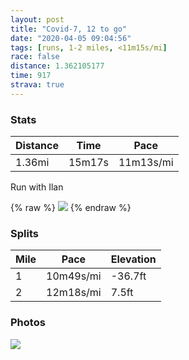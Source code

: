 ```yaml
---
layout: post
title: "Covid-7, 12 to go"
date: "2020-04-05 09:04:56"
tags: [runs, 1-2 miles, <11m15s/mi]
race: false
distance: 1.362105177
time: 917
strava: true
---
```


### Stats

| Distance | Time | Pace |
|----------|------|------|
|1.36mi|15m17s|11m13s/mi|

Run with Ilan

{% raw %}
<img src='https://maps.googleapis.com/maps/api/staticmap?maptype=roadmap&path=enc:gewwFtwsbMDXAVOTOVCNSXEXOd@Ef@EDGTGf@@JFHr@d@f@f@H@VCTBv@VPLDHF\Ox@[z@E`@?x@Uf@Fp@?d@]lAOZ@JS^EXYn@a@|AOj@OXUz@CRBRAHCBKAKJIXIFGN?Rf@n@\\b@N\RvAhARNTHPNPHDDJDDHJ@NLn@\FBDAb@ZbA~@VDZLP?JDJLB\FLh@Nf@Hj@BNHV?fAXt@XJH`@F\HLJ\Ld@H^LPD`@RfAVXN@HEHIr@KXIr@S\EXGr@I\?R@@D?FKHCJQHe@N]Jo@Le@\yBHWFGD?XLf@f@JVJ`AJRj@VVD^N\Dl@TJFHxAAVHp@@h@Jf@JHDA@CB_@AWHY?SDKAS?QFOG[DO?OBGKO?EBACAB??D@A&key=AIzaSyC1MId7bFpkLXNAaYhBSTb8jLyiSqzbDtM&size=800x800&markers=color:yellow|label:S|40.7562,-73.99819&markers=color:green|label:F|40.74859000000001,-74.00988'>
{% endraw %}

### Splits

| Mile | Pace | Elevation |
|------|------|-----------|
|1|10m49s/mi|-36.7ft|
|2|12m18s/mi|7.5ft|

### Photos
<img src='https://dgtzuqphqg23d.cloudfront.net/S63IJdI_nTPNT1TftU5Es7cAiaK2j531THNy393l2IE-576x768.jpg'>

